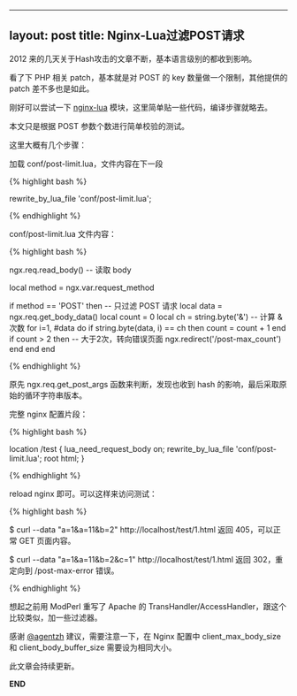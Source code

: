 
---
layout: post
title: Nginx-Lua过滤POST请求
---

2012 来的几天关于Hash攻击的文章不断，基本语言级别的都收到影响。

看了下 PHP 相关 patch，基本就是对 POST 的 key 数量做一个限制，其他提供的 patch 差不多也是如此。

刚好可以尝试一下 [nginx-lua](https://github.com/chaoslawful/lua-nginx-module) 模块，这里简单贴一些代码，编译步骤就略去。

本文只是根据 POST 参数个数进行简单校验的测试。

这里大概有几个步骤：

加载 conf/post-limit.lua，文件内容在下一段

{% highlight bash %}

rewrite_by_lua_file 'conf/post-limit.lua';

{% endhighlight %}

conf/post-limit.lua 文件内容：

{% highlight bash %}

ngx.req.read_body()                           -- 读取 body

local method = ngx.var.request_method

if method == 'POST' then                      -- 只过滤 POST 请求
    local data  = ngx.req.get_body_data()
    local count = 0
    local ch    = string.byte('&')            -- 计算 & 次数
    for i=1, #data do
        if string.byte(data, i) == ch then
            count = count + 1
        end
        if count > 2 then                     -- 大于2次，转向错误页面
            ngx.redirect('/post-max_count')
        end
    end
end

{% endhighlight %}

原先 ngx.req.get_post_args 函数来判断，发现也收到 hash 的影响，最后采取原始的循环字符串版本。

完整 nginx 配置片段：

{% highlight bash %}

location /test {
    lua_need_request_body on;
    rewrite_by_lua_file 'conf/post-limit.lua';
    root html;
}

{% endhighlight %}

reload nginx 即可。可以这样来访问测试：

{% highlight bash %}

$ curl --data "a=1&a=11&b=2" http://localhost/test/1.html
返回 405，可以正常 GET 页面内容。

$ curl --data "a=1&a=11&b=2&c=1" http://localhost/test/1.html
返回 302，重定向到 /post-max-error 错误。

{% endhighlight %}

想起之前用 ModPerl 重写了 Apache 的 TransHandler/AccessHandler，跟这个比较类似，加一些过滤器。

感谢 [@agentzh](http://weibo.com/agentzh) 建议，需要注意一下，在 Nginx 配置中 client_max_body_size 和 client_body_buffer_size 需要设为相同大小。

此文章会持续更新。

__END__
